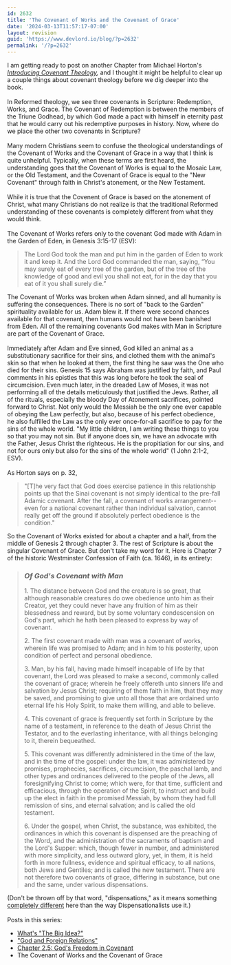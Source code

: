 ```yaml
---
id: 2632
title: 'The Covenant of Works and the Covenant of Grace'
date: '2024-03-13T11:57:17-07:00'
layout: revision
guid: 'https://www.devlord.io/blog/?p=2632'
permalink: '/?p=2632'
---
```


I am getting ready to post on another Chapter from Michael Horton's <span style="font-style:italic;"><a href="http://www.amazon.com/gp/product/080107195X?ie=UTF8&amp;tag=lbmusic&amp;linkCode=as2&amp;camp=1789&amp;creative=390957&amp;creativeASIN=080107195X">Introducing Covenant Theology</a></span><span style="font-style:italic;">,</span> and I thought it might be helpful to clear up a couple things about covenant theology before we dig deeper into the book.<br /><br />In Reformed theology, we see three covenants in Scripture: Redemption, Works, and Grace.  The Covenant of Redemption is between the members of the Triune Godhead, by which God made a pact with himself in eternity past that he would carry out his redemptive purposes in history.  Now, where do we place the other two covenants in Scripture?<br /><br />Many modern Christians seem to confuse the theological understandings of the Covenant of Works and the Covenant of Grace in a way that I think is quite unhelpful.  Typically, when these terms are first heard, the understanding goes that the Covenant of Works is equal to the Mosaic Law, or the Old Testament, and the Covenant of Grace is equal to the "New Covenant" through faith in Christ's atonement, or the New Testament.<br /><br />While it is true that the Covenent of Grace is based on the atonement of Christ, what many Christians do not realize is that the traditional Reformed understanding of these covenants is completely different from what they would think.<br /><br />The Covenant of Works refers only to the covenant God made with Adam in the Garden of Eden, in Genesis 3:15-17 (ESV):<br />

<blockquote><span class="verse-num" id="v01002015-1"></span>The <span class="small-caps">Lord</span> God took the man and put him in the garden of Eden to work it and keep it. <span class="verse-num" id="v01002016-1"></span>And the <span class="small-caps">Lord</span> God commanded the man, saying, “You may surely eat of every tree of the garden, <span class="verse-num" id="v01002017-1"></span>but of the tree of the knowledge of good and evil you shall not eat, for in the day that you eat<span class="footnote"><a href="http://www.gnpcb.org/esv/search/?q=Genesis+2#f4" id="b4" title="Or 'when you eat'"></a></span> of it you shall surely die.”</blockquote>

The Covenant of Works was broken when Adam sinned, and all humanity is suffering the consequences.  There is no sort of "back to the Garden" spirituality available for us.  Adam blew it.  If there were second chances available for that covenant, then humans would not have been banished from Eden.  All of the remaining covenants God makes with Man in Scripture are part of the Covenant of Grace.<br /><br />Immediately after Adam and Eve sinned, God killed an animal as a substitutionary sacrifice for their sins, and clothed them with the animal's skin so that when he looked at them, the first thing he saw was the One who died for their sins.  Genesis 15 says Abraham was justified by faith, and Paul comments in his epistles that this was long before he took the seal of circumcision.  Even much later, in the dreaded Law of Moses, it was not performing all of the details meticulously that justified the Jews.  Rather, all of the rituals, especially the bloody Day of Atonement sacrifices, pointed forward to Christ.  Not only would the Messiah be the only one ever capable of obeying the Law perfectly, but also, because of his perfect obedience, he also fulfilled the Law as the only ever once-for-all sacrifice to pay for the sins of the whole world.  "<span class="chapter-num" id="v62002001-1"></span>My little children, I am writing these things to you so that you may not sin. But if anyone does sin, we have an advocate with the Father, Jesus Christ the righteous.<span class="verse-num" id="v62002002-1"> </span>He is the propitiation for our sins, and not for ours only but also for the sins of the whole world" (1 John 2:1-2, ESV).<br /><br />As Horton says on p. 32,<br />

<blockquote>"[T]he very fact that God does exercise patience in this relationship points up that the Sinai covenant is not simply identical to the pre-fall Adamic covenant. After the fall, a covenant of works arrangement--even for a national covenant rather than individual salvation, cannot really get off the ground if absolutely perfect obedience is the condition."<br /></blockquote>

So the Covenant of Works existed for about a chapter and a half, from the middle of Genesis 2 through chapter 3.  The rest of Scripture is about the singular Covenant of Grace.  But don't take my word for it.  Here is Chapter 7 of the historic Westminster Confession of Faith (ca. 1646), in its entirety:<br />

<h3 class="divider"></h3>

<blockquote><h3 class="divider"><i>Of God's Covenant with Man</i></h3>  1. The distance between God and the creature is so great, that although reasonable creatures do owe obedience unto him as their Creator, yet they could never have any fruition of him as their blessedness and reward, but by some voluntary condescension on God's part, which he hath been pleased to express by way of covenant.</p>  2. The first covenant made with man was a covenant of works, wherein life was promised to Adam; and in him to his posterity, upon condition of perfect and personal obedience.</p>  <p>3. Man, by his fall, having made himself incapable of life by that covenant, the Lord was pleased to make a second, commonly called the covenant of grace; wherein he freely offereth unto sinners life and salvation by Jesus Christ; requiring of them faith in him, that they may be saved, and promising to give unto all those that are ordained unto eternal life his Holy Spirit, to make them willing, and able to believe.</p>  <p>4. This covenant of grace is frequently set forth in Scripture by the name of a testament, in reference to the death of Jesus Christ the Testator, and to the everlasting inheritance, with all things belonging to it, therein bequeathed.</p>  <p>5. This covenant was differently administered in the time of the law, and in the time of the gospel: under the law, it was administered by promises, prophecies, sacrifices, circumcision, the paschal lamb, and other types and ordinances delivered to the people of the Jews, all foresignifying Christ to come; which were, for that time, sufficient and efficacious, through the operation of the Spirit, to instruct and build up the elect in faith in the promised Messiah, by whom they had full remission of sins, and eternal salvation; and is called the old testament.</p>  <p>6. Under the gospel, when Christ, the substance, was exhibited, the ordinances in which this covenant is dispensed are the preaching of the Word, and the administration of the sacraments of baptism and the Lord's Supper: which, though fewer in number, and administered with more simplicity, and less outward glory, yet, in them, it is held forth in more fullness, evidence and spiritual efficacy, to all nations, both Jews and Gentiles; and is called the new testament. There are not therefore two covenants of grace, differing in substance, but one and the same, under various dispensations.</p></blockquote>

<p>(Don't be thrown off by that word, "dispensations," as it means something <a href="http://www.pcusa.org/today/archive/believe/wpb9901h.htm">completely different</a> here than the way Dispensationalists use it.)<br /><br />Posts in this series:<br />

<ul><li><a href="https://www.devlord.io/blog/2009/06/04/whats-the-big-idea/">What's "The Big Idea?"</a><br /></li><li><a href="https://www.devlord.io/blog/2009/06/12/god-and-foreign-relations/">"God and Foreign Relations"</a></li><li><a href="https://www.devlord.io/blog/2009/07/01/chapter-2-5-gods-freedom-in-covenant/">Chapter 2.5: God's Freedom in Covenant</a></li><li>The Covenant of Works and the Covenant of Grace<br /></li></ul>

<div class="blogger-post-footer"></div>